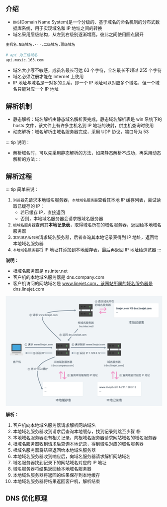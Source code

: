 ## 介绍

+ `DNS`(Domain Name System)是一个分级的、基于域名的命名机制的分布式数据库系统，用于实现域名和 IP 地址之间的转换
+ 域名采用层级结构，从左到右级别逐渐增高，彼此之间使用圆点隔开
```sh
主机名.N级域名.···.二级域名.顶级域名

# api 为三级域名
api.music.163.com
```
+ 域名大小写不敏感，成员名最长可达 63 个字符，全名最长不超过 255 个字符
+ 域名必须注册才能在 Internet 上使用
+ IP 地址与域名是一对多的关系，即一个 IP 地址可以对应多个域名，但一个域名只能对应一个 IP 地址




## 解析机制

+ 静态解析：域名解析由静态域名解析表完成，静态域名解析表是 win 系统下的 hosts 文件，该文件上有许多主机名到 IP 地址的映射，供主机查询时使用
+ 动态解析：域名解析由域名服务器完成，采用 UDP 协议，端口号为 53

::: tip 说明：
+ 解析域名时，可以先采用静态解析的方法，如果静态解析不成功，再采用动态解析的方法
:::




## 解析过程

::: tip 简单来说：
1. `浏览器`先请求本地域名服务器，`本地域名服务器`查看其本地 IP 缓存列表，尝试读取已缓存的 IP：
    + 若已缓存 IP，直接返回
    + 否则，本地域名服务器会请求根域名服务器
2. `根域名服务器`查询其**本地记录表**，取得域名所在的域名服务器，返回给本地域名服务器
3. `本地域名服务器`请求域名服务器，后者查询其本地记录表得到 IP 地址，返回给本地域名服务器
4. `本地域名服务器`将 IP 地址其添加到本地缓存表，最后再返回 IP 地址给浏览器
:::

**说明：**
+ 根域名服务器是 ns.inter.net
+ 客户机的本地域名服务器是 dns.company.com
+ 客户机访问的网站域名是 www.linejet.com，该网站所属的域名服务器是 dns.linejet.com

![DNS 解析过程](../imgs/dns-parse.png)

**解析：**
1. 客户机向本地域名服务器请求解析网站域名
2. 本地域名服务器收到请求后查询本地缓存，找到记录则跳至步骤 ⑩
3. 本地域名服务器没有相关记录，向根域名服务器请求网站域名的域名服务器
4. 根域名服务器收到请求后查询本地记录，得到域名对应的域名服务器
5. 根域名服务器将结果返回给本地域名服务器
6. 本地域名服务器收到响应后，向域名服务器请求解析网站域名
7. 域名服务器找到记录下的网站域名对应的 IP 地址
8. 域名服务器将结果返回给本地域名服务器
9. 本地域名服务器将返回的结果保存到本地缓存
10. 本地域名服务器将结果返回客户机，解析结束


## DNS 优化原理
